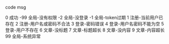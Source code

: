 code                        msg

0                           成功
-99                         全局-没有权限
-2                          全局-没登录
-1                          全局-token过期
1                           注册-当前用户已存在
2                           注册-用户名或密码不合法
3                           登录-密码错误
4                           登录-用户名密码不能为空
5                           登录-用户不存在
6                           文章-没标题
7                           文章-标题超长
8                           文章-没内容
9                           文章-内容超长
99                          全局-系统异常